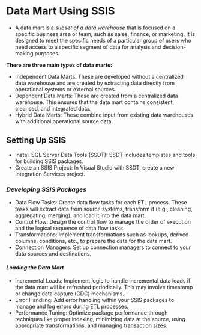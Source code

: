 # Data Mart Using SSIS
- A data mart is a *subset of a data warehouse* that is focused on a specific business area or team, such as sales, finance, or marketing. It is designed to meet the specific needs of a particular group of users who need access to a specific segment of data for analysis and decision-making purposes.
  
**There are three main types of data marts:**

- Independent Data Marts: These are developed without a centralized data warehouse and are created by extracting data directly from operational systems or external sources.
- Dependent Data Marts: These are created from a centralized data warehouse. This ensures that the data mart contains consistent, cleansed, and integrated data.
- Hybrid Data Marts: These combine input from existing data warehouses with additional operational source data.

 ## Setting Up SSIS
- Install SQL Server Data Tools (SSDT): SSDT includes templates and tools for building SSIS packages.
- Create an SSIS Project: In Visual Studio with SSDT, create a new Integration Services project.

 ### _Developing SSIS Packages_ 
   + Data Flow Tasks: Create data flow tasks for each ETL process. These tasks will extract data from source systems, transform it (e.g., cleaning, aggregating, merging), and load it into the data mart.
   + Control Flow: Design the control flow to manage the order of execution and the logical sequence of data flow tasks.
   + Transformations: Implement transformations such as lookups, derived columns, conditions, etc., to prepare the data for the data mart.
  + Connection Managers: Set up connection managers to connect to your data sources and destinations.

#### _Loading the Data Mart_
+ Incremental Loads: Implement logic to handle incremental data loads if the data mart will be refreshed periodically. This may involve timestamp or change data capture (CDC) mechanisms.
+ Error Handling: Add error handling within your SSIS packages to manage and log errors during ETL processes.
+ Performance Tuning: Optimize package performance through techniques like proper indexing, minimizing data at the source, using appropriate transformations, and managing transaction sizes.

